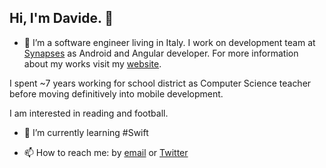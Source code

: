 ## Hi, I'm Davide. 👋


- 🔭 I’m a software engineer living in Italy. I work on development team at [Synapses](https://www.synapseslab.com/) as Android and Angular developer. For more information about my works visit my [website](https://www.davideagostini.com/).

I spent ~7 years working for school district as Computer Science teacher before moving definitively into mobile development.

I am interested in reading and football.

- 🌱 I’m currently learning #Swift

- 📫 How to reach me: by [email](mailto:dsagostini@gmail.com) or [Twitter](https://www.twitter.com/davideagostini)
